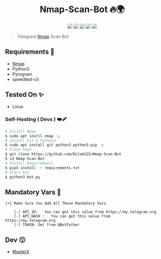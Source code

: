 <h1 align="center">Nmap-Scan-Bot 🔥🌍</h1>

<p align="center">
    <a href="https://nmap.org/"><img src="https://nmap.org/images/sitelogo-2x.png"></a>
    <a href="https://github.com/Dilum125/Nmap-Scan-Bot"> <img src="https://img.shields.io/github/repo-size/Dilum125/Nmap-Scan-Bot?color=orange&logo=github&logoColor=green&style=for-the-badge" /></a>
    <a href="https://github.com/Dilum125/Nmap-Scan-Bot/commits/"> <img src="https://img.shields.io/github/last-commit/Dilum125/Nmap-Scan-Bot?color=brown&logo=github&logoColor=green&style=for-the-badge" /></a>
    <a href="https://github.com/Dilum125/Nmap-Scan-Bot/issues"> <img src="https://img.shields.io/github/issues/Dilum125/Nmap-Scan-Bot?color=blueviolet&logo=github&logoColor=green&style=for-the-badge" /></a>
    <a href="https://github.com/Dilum125/Nmap-Scan-Bot/network/members"> <img src="https://img.shields.io/github/forks/Dilum125/Nmap-Scan-Bot?color=red&logo=github&logoColor=green&style=for-the-badge" /></a>  
 </p>

> Telegram [Nmap](https://nmap.org/) Scan Bot

## Requirements 🌿

* [Nmap](https://nmap.org/)
* Python3
* Pyrogram
* speedtest-cli

## Tested On ✨️

* Linux

### Self-Hosting ( Devs ) ❤️‍🩹

```sh
# Install Nmap
$ sudo apt instll nmap -y
# Install Git & Python3
$ sudo apt install git python3 python3-pip -y
# Clone Repo
$ git clone https://github.com/Dilum125/Nmap-Scan-Bot
$ cd Nmap-Scan-Bot
# Install Requirements 
$ pip3 install -r requirements.txt
# Start bot 
$ python3 bot.py
```

## Mandatory Vars 📒

```
[+] Make Sure You Add All These Mandatory Vars.
 
    [-] API_ID:   You can get this value from https://my.telegram.org
    [-] API_HASH :   You can get this value from https://my.telegram.org
    [-] TOKEN: Get from @BotFather

```

## Dev 😗

* [MasterX](https://t.me/About_xyz)

